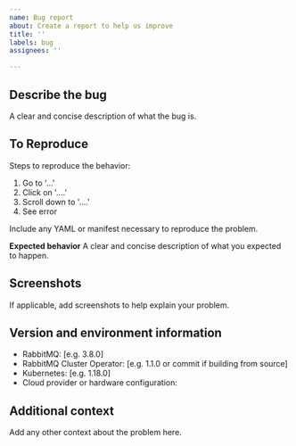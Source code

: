 ```yaml
---
name: Bug report
about: Create a report to help us improve
title: ''
labels: bug
assignees: ''

---
```


## Describe the bug
A clear and concise description of what the bug is.

## To Reproduce
Steps to reproduce the behavior:
1. Go to '...'
2. Click on '....'
3. Scroll down to '....'
4. See error

Include any YAML or manifest necessary to reproduce the problem.

**Expected behavior**
A clear and concise description of what you expected to happen.

## Screenshots
If applicable, add screenshots to help explain your problem.

## Version and environment information
- RabbitMQ: [e.g. 3.8.0]
- RabbitMQ Cluster Operator: [e.g. 1.1.0 or commit if building from source]
- Kubernetes: [e.g. 1.18.0]
- Cloud provider or hardware configuration:
 
## Additional context
Add any other context about the problem here.

